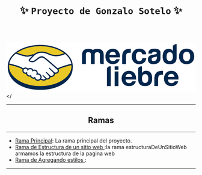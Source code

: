 <div align="center">

#  ******✨ `Proyecto de Gonzalo Sotelo` ✨******

<br>
<br>

</div>

![logo](https://raw.githubusercontent.com/GonzaSotelo/mercadoliebreGS/7624365086c9fc6232b096d42b2d45224d3fe28c/public/img/logo-mercado-liebre.svg)
</



---
<div align="center">

## Ramas
</div>

---
* [Rama Principal](https://github.com/GonzaSotelo/mercadoliebreGS): La rama principal del proyecto.
* [Rama de Estructura de un sitio web ](https://github.com/GonzaSotelo/mercadoliebreGS/tree/estructuraDeUnSitioWeb):la rama estructuraDeUnSitioWeb armamos la estructura de la pagina web
* [Rama de Agregando estilos ]():

---



